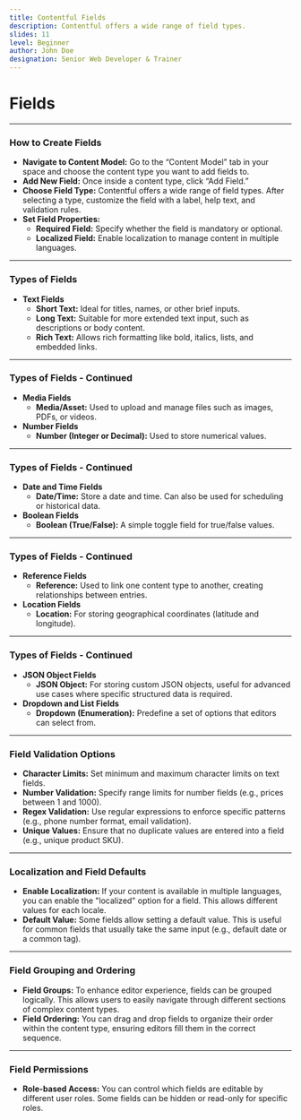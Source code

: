 ```yaml
---
title: Contentful Fields
description: Contentful offers a wide range of field types.
slides: 11
level: Beginner
author: John Doe
designation: Senior Web Developer & Trainer
---
```


<!-- Slide 1 -->
# Fields

---

<!-- Slide 2 -->
### How to Create Fields

- **Navigate to Content Model:** Go to the “Content Model” tab in your space and choose the content type you want to add fields to.
- **Add New Field:** Once inside a content type, click “Add Field.”
- **Choose Field Type:** Contentful offers a wide range of field types. After selecting a type, customize the field with a label, help text, and validation rules.
- **Set Field Properties:**
    - **Required Field:** Specify whether the field is mandatory or optional.
    - **Localized Field:** Enable localization to manage content in multiple languages.

---

<!-- Slide 3 -->
### Types of Fields

- **Text Fields**
    - **Short Text:** Ideal for titles, names, or other brief inputs.
    - **Long Text:** Suitable for more extended text input, such as descriptions or body content.
    - **Rich Text:** Allows rich formatting like bold, italics, lists, and embedded links.

---

<!-- Slide 4 -->
### Types of Fields - Continued

- **Media Fields**
    - **Media/Asset:** Used to upload and manage files such as images, PDFs, or videos.
- **Number Fields**
    - **Number (Integer or Decimal):** Used to store numerical values.

---

<!-- Slide 5 -->
### Types of Fields - Continued

- **Date and Time Fields**
    - **Date/Time:** Store a date and time. Can also be used for scheduling or historical data.
- **Boolean Fields**
    - **Boolean (True/False):** A simple toggle field for true/false values.

---

<!-- Slide 6 -->
### Types of Fields - Continued

- **Reference Fields**
    - **Reference:** Used to link one content type to another, creating relationships between entries.
- **Location Fields**
    - **Location:** For storing geographical coordinates (latitude and longitude).

---

<!-- Slide 7 -->
### Types of Fields - Continued

- **JSON Object Fields**
    - **JSON Object:** For storing custom JSON objects, useful for advanced use cases where specific structured data is required.
- **Dropdown and List Fields**
    - **Dropdown (Enumeration):** Predefine a set of options that editors can select from.

---

<!-- Slide 8 -->
### Field Validation Options

- **Character Limits:** Set minimum and maximum character limits on text fields.
- **Number Validation:** Specify range limits for number fields (e.g., prices between 1 and 1000).
- **Regex Validation:** Use regular expressions to enforce specific patterns (e.g., phone number format, email validation).
- **Unique Values:** Ensure that no duplicate values are entered into a field (e.g., unique product SKU).

---

<!-- Slide 9 -->
### Localization and Field Defaults

- **Enable Localization:** If your content is available in multiple languages, you can enable the "localized" option for a field. This allows different values for each locale.
- **Default Value:** Some fields allow setting a default value. This is useful for common fields that usually take the same input (e.g., default date or a common tag).

---

<!-- Slide 10 -->
### Field Grouping and Ordering

- **Field Groups:** To enhance editor experience, fields can be grouped logically. This allows users to easily navigate through different sections of complex content types.
- **Field Ordering:** You can drag and drop fields to organize their order within the content type, ensuring editors fill them in the correct sequence.

---

<!-- Slide 11 -->
### Field Permissions

- **Role-based Access:** You can control which fields are editable by different user roles. Some fields can be hidden or read-only for specific roles. 
